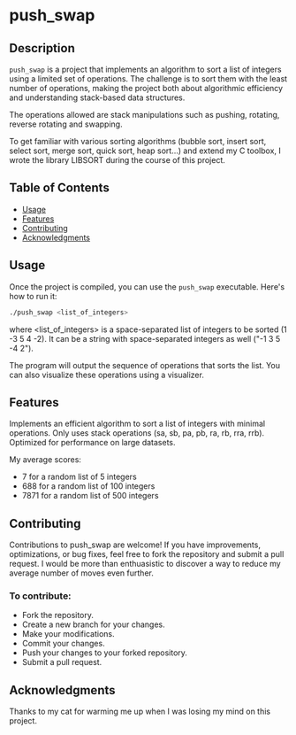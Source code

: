 # push_swap

## Description
`push_swap` is a project that implements an algorithm to sort a list of integers using a limited set of operations. The challenge is to sort them with the least number of operations, making the project both about algorithmic efficiency and understanding stack-based data structures.

The operations allowed are stack manipulations such as pushing, rotating, reverse rotating and swapping.

To get familiar with various sorting algorithms (bubble sort, insert sort, select sort, merge sort, quick sort, heap sort...) and extend my C toolbox, I wrote the library LIBSORT during the course of this project.

## Table of Contents
- [Usage](#usage)
- [Features](#features)
- [Contributing](#contributing)
- [Acknowledgments](#acknowledgments)

## Usage

Once the project is compiled, you can use the `push_swap` executable. Here's how to run it:

```bash
./push_swap <list_of_integers>
```
where <list_of_integers> is a space-separated list of integers to be sorted (1 -3 5 4 -2).
It can be a string with space-separated integers as well ("-1 3 5 -4 2").

The program will output the sequence of operations that sorts the list. You can also visualize these operations using a visualizer.

## Features
Implements an efficient algorithm to sort a list of integers with minimal operations.
Only uses stack operations (sa, sb, pa, pb, ra, rb, rra, rrb).
Optimized for performance on large datasets.

My average scores:
- 7 for a random list of 5 integers
- 688 for a random list of 100 integers
- 7871 for a random list of 500 integers

## Contributing
Contributions to push_swap are welcome! If you have improvements, optimizations, or bug fixes, feel free to fork the repository and submit a pull request.
I would be more than enthuasistic to discover a way to reduce my average number of moves even further.

### To contribute:
- Fork the repository.
- Create a new branch for your changes.
- Make your modifications.
- Commit your changes.
- Push your changes to your forked repository.
- Submit a pull request.

## Acknowledgments
Thanks to my cat for warming me up when I was losing my mind on this project.
